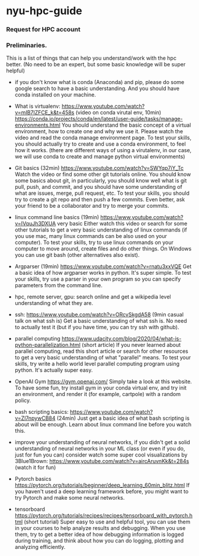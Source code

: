 # nyu-hpc-guide

### Request for HPC account

### 

### Preliminaries. 
This is a list of things that can help you understand/work with the hpc better. (No need to be an expert, but some basic knowledge will be super helpful)

- if you don't know what is conda (Anaconda) and pip, please do some google search to have a basic understanding. And you should have conda installed on your machine. 
- What is virtualenv: 
https://www.youtube.com/watch?v=mIB7IZFCE_k&t=458s  (video on conda virutal env, 10min)
https://conda.io/projects/conda/en/latest/user-guide/tasks/manage-environments.html 
You should understand the basic concept of a virtual environment, how to create one and why we use it. Please watch the video and read the conda manage environment page. 
To test your skills, you should actually try to create and use a conda environment, to feel how it works. (there are different ways of using a virutalenv, in our case, we will use conda to create and manage python virtual environments)

- Git basics (32min) 
https://www.youtube.com/watch?v=SWYqp7iY_Tc
Watch the video or find some other git tutorials online. You should know some basics about git, in particularly, you should know well what is git pull, push, and commit, and you should have some understanding of what are issues, merge, pull request, etc. To test your skills, you should try to create a git repo and then push a few commits. Even better, ask your friend to be a collaborator and try to merge your commits. 

- linux command line basics (19min)
https://www.youtube.com/watch?v=IVquJh3DXUA very basic
Either watch this video or search for some other tutorials to get a very basic understanding of linux commands (if you use mac, many linux commands can be also used on your computer). To test your skills, try to use linux commands on your computer to move around, create files and do other things. On Windows you can use git bash (other alternatives also exist).

- Argparser (19min)
https://www.youtube.com/watch?v=rnatu3xxVQE
Get a basic idea of how argparser works in python. It's super simple. To test your skills, try use a parser in your own program so you can specify parameters from the command line. 

- hpc, remote server, gpu: search online and get a wikipedia level understanding of what they are. 

- ssh: 
https://www.youtube.com/watch?v=ORcvSkgdA58 (9min casual talk on what ssh is)
Get a basic understanding of what ssh is. No need to actually test it (but if you have time, you can try ssh with github).

- parallel computing
https://www.udacity.com/blog/2020/04/what-is-python-parallelization.html (short article)
If you never learned about parallel computing, read this short article or search for other resources to get a very basic understanding of what "parallel" means. To test your skills, try write a hello world level parallel computing program using python. It's actually super easy. 

- OpenAI Gym
https://gym.openai.com/
Simply take a look at this website. To have some fun, try install gym in your conda virtual env, and try init an environment, and render it (for example, cartpole) with a random policy. 

- bash scripting basics: 
https://www.youtube.com/watch?v=Zl7npywCB84 (24min)
Just get a basic idea of what bash scripting is about will be enough. Learn about linux command line before you watch this. 

- improve your understanding of neural networks, if you didn't get a solid understanding of neural networks in your ML class (or even if you do, just for fun you can) consider watch some super cool visualizations by 3Blue1Brown: 
https://www.youtube.com/watch?v=aircAruvnKk&t=284s (watch it for fun)

- Pytorch basics
https://pytorch.org/tutorials/beginner/deep_learning_60min_blitz.html 
If you haven't used a deep learning framework before, you might want to try Pytorch and make some neural networks. 

- tensorboard
https://pytorch.org/tutorials/recipes/recipes/tensorboard_with_pytorch.html (short tutorial)
Super easy to use and helpful tool, you can use them in your courses to help analyze results and debugging. When you use them, try to get a better idea of how debugging information is logged during training, and think about how you can do logging, plotting and analyzing efficiently. 